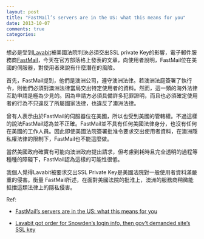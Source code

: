 ```yaml
---
layout: post
title: "FastMail’s servers are in the US: what this means for you"
date: 2013-10-07
comments: true
categories: 
---
```


想必是受到[Lavabit](http://lavabit.com/)被美國法院判決必須交出SSL private Key的影響，電子郵件服務商[FastMail](https://www.fastmail.fm/)，今天在官方部落格上發表的文章，向使用者說明，FastMail位在美國的伺服器，對使用者來說有什麼潛在的風險。

首先，FastMail提到，他們是澳洲公司，遵守澳洲法律。若澳洲法庭簽署了執行令，則他們必須對澳洲法律當局交出特定使用者的資料。然而，這一類的海外法律互助申請是極為少見的。因為申請方必須具備許多犯罪證明，而且也必須確定使用者的行為不只違反了所屬國家法律，也違反了澳洲法律。

曾有人表示由於FastMail的伺服器位在美國，所以也受到美國的管轄權。不過這樣的說法FastMail認為並不正確。FastMail並不具有任何美國法律身分，也沒有任何在美國的工作人員。因此即使美國法院簽署批淮令要求交出使用者資料，在澳洲隱私權法律的限制下，FastMail也不能這麼做。

當然美國政府確實有可能向澳洲政府提出請求，但考慮到耗時且完全透明的過程等種種的障礙下，FastMail認為這樣的可能性很低。



我個人覺得Lavabit被要求交出SSL Private Key是美國法院對一般使用者資料滿嚴重的侵害。衡量 FastMail所述，在面對美國法院的批淮上，澳洲的服務商稍微能抵擋這類法律上的隱私侵害。

Ref:

* [FastMail’s servers are in the US: what this means for you](http://blog.fastmail.fm/2013/10/07/fastmails-servers-are-in-the-us-what-this-means-for-you/)

* [Lavabit got order for Snowden’s login info, then gov’t demanded site’s SSL key](http://arstechnica.com/tech-policy/2013/10/lavabit-defied-order-for-snowdens-login-info-then-govt-asked-for-sites-ssl-key/)